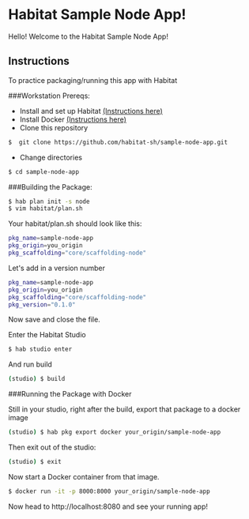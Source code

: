 # Habitat Sample Node App!

Hello!  Welcome to the Habitat Sample Node App!

## Instructions

To practice packaging/running this app with Habitat

###Workstation Prereqs:
* Install and set up Habitat [(Instructions here)](https://www.habitat.sh/tutorials/download/)
* Install Docker [(Instructions here)](https://www.docker.com/community-edition)
* Clone this repository
```bash
$  git clone https://github.com/habitat-sh/sample-node-app.git
```
* Change directories
```bash
$ cd sample-node-app
```

###Building the Package:
```bash
$ hab plan init -s node
$ vim habitat/plan.sh
```

Your habitat/plan.sh should look like this:
```sh
pkg_name=sample-node-app
pkg_origin=you_origin
pkg_scaffolding="core/scaffolding-node"
```

Let's add in a version number
```sh
pkg_name=sample-node-app
pkg_origin=you_origin
pkg_scaffolding="core/scaffolding-node"
pkg_version="0.1.0"
```

Now save and close the file.

Enter the Habitat Studio

```bash
$ hab studio enter
```

And run build

```bash
(studio) $ build
```

###Running the Package with Docker

Still in your studio, right after the build, export that package to a docker image
```bash
(studio) $ hab pkg export docker your_origin/sample-node-app
```

Then exit out of the studio:
```bash
(studio) $ exit
```

Now start a Docker container from that image.

```bash
$ docker run -it -p 8000:8000 your_origin/sample-node-app
```

Now head to http://localhost:8080 and see your running app!



